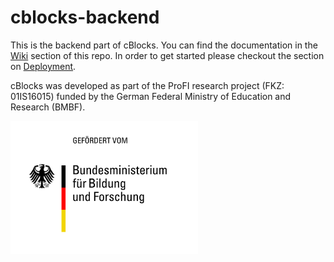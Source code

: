 # cblocks-backend

This is the backend part of cBlocks. You can find the documentation in the [Wiki](https://github.com/weckbach/cblocks-backend/wiki)
 section of this repo. In order to get started please checkout the section on [Deployment](https://github.com/weckbach/cblocks-backend/wiki/Deployment).


cBlocks was developed as part of the ProFI research project (FKZ: 01IS16015) funded by the German Federal Ministry of Education and Research (BMBF).

<img src="https://github.com/informatik-mannheim/cblocks/blob/master/pictures/bmbf_logo.jpg" alt="BMBF Logo" width="300"/>
